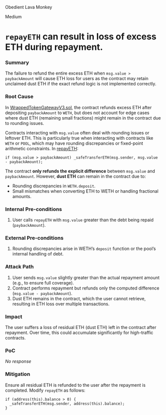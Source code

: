 Obedient Lava Monkey

Medium

# `repayETH` can result in loss of excess ETH during repayment.

### Summary

The failure to refund the entire excess ETH when `msg.value > paybackAmount` will cause ETH loss for users as the contract may retain unclaimed dust ETH if the exact refund logic is not implemented correctly.

### Root Cause

In [WrappedTokenGatewayV3.sol](https://github.com/sherlock-audit/2025-01-aave-v3-3/blob/main/aave-v3-origin/src/contracts/helpers/WrappedTokenGatewayV3.sol#L75-L94), the contract refunds excess ETH after depositing `paybackAmount` to `WETH`, but does not account for edge cases where dust ETH (remaining small fractions) might remain in the contract due to rounding issues.
 
   Contracts interacting with `msg.value` often deal with rounding issues or leftover ETH. This is particularly true when interacting with contracts like `WETH` or `POOL`, which may have rounding discrepancies or fixed-point arithmetic constraints.
   In [repayETH](https://github.com/sherlock-audit/2025-01-aave-v3-3/blob/main/aave-v3-origin/src/contracts/helpers/WrappedTokenGatewayV3.sol#L93):
   ```solidity
   if (msg.value > paybackAmount) _safeTransferETH(msg.sender, msg.value - paybackAmount);
   ```
   The contract **only refunds the explicit difference** between `msg.value` and `paybackAmount`. However, **dust ETH** can remain in the contract due to:
   - Rounding discrepancies in `WETH.deposit`.
   - Small mismatches when converting ETH to WETH or handling fractional amounts.

### Internal Pre-conditions

1. User calls `repayETH` with `msg.value` greater than the debt being repaid (`paybackAmount`).


### External Pre-conditions

1. Rounding discrepancies arise in WETH’s `deposit` function or the pool’s internal handling of debt.


### Attack Path

1. User sends `msg.value` slightly greater than the actual repayment amount (e.g., to ensure full coverage).
2. Contract performs repayment but refunds only the computed difference (`msg.value - paybackAmount`).
3. Dust ETH remains in the contract, which the user cannot retrieve, resulting in ETH loss over multiple transactions.

### Impact

The user suffers a loss of residual ETH (dust ETH) left in the contract after repayment. Over time, this could accumulate significantly for high-traffic contracts.



### PoC

_No response_

### Mitigation

Ensure all residual ETH is refunded to the user after the repayment is completed. Modify `repayETH` as follows:
```solidity
if (address(this).balance > 0) {
  _safeTransferETH(msg.sender, address(this).balance);
}
```